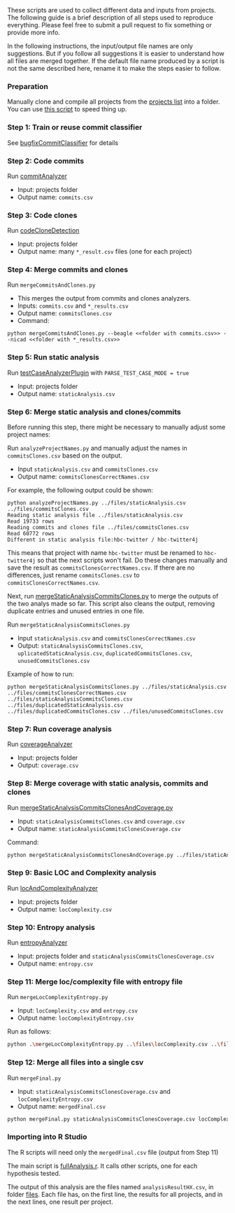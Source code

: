 These scripts are used to collect different data and inputs from projects. The following guide is a brief description of all steps used to reproduce everything. Please feel free to submit a pull request to fix something or provide more info.

In the following instructions, the input/output file names are only suggestions. But if you follow all suggestions it is easier to understand how all files are merged together. If the default file name produced by a script is not the same described here, rename it to make the steps easier to follow.

### Preparation

Manually clone and compile all projects from the [projects list](../projects) into a folder. You can use [this script](./cloneAll.sh) to speed thing up.

### Step 1: Train or reuse commit classifier

See [bugfixCommitClassifier](./bugfixCommitClassifier/) for details

### Step 2: Code commits

Run [commitAnalyzer](./commitAnalyzer)
- Input: projects folder
- Output name: ```commits.csv```

### Step 3: Code clones

Run [codeCloneDetection](./codeCloneDetection)
- Input: projects folder
- Output name: many `*_result.csv` files (one for each project)

### Step 4: Merge commits and clones

Run ```mergeCommitsAndClones.py```
- This merges the output from commits and clones analyzers.
- Inputs: ```commits.csv``` and ```*_results.csv```
- Output name: ```commitsClones.csv```
- Command:

```python mergeCommitsAndClones.py --beagle <<folder with commits.csv>> --nicad <<folder with *_results.csv>>```

### Step 5: Run static analysis

Run [testCaseAnalyzerPlugin](./testCaseAnalyzerPlugin) with ```PARSE_TEST_CASE_MODE = true```
- Input: projects folder
- Output name: ```staticAnalysis.csv```

### Step 6: Merge static analysis and clones/commits

Before running this step, there might be necessary to manually adjust some project names:

Run ```analyzeProjectNames.py``` and manually adjust the names in ```commitsClones.csv``` based on the output.

- Input ```staticAnalysis.csv``` and ```commitsClones.csv```
- Output name: ```commitsClonesCorrectNames.csv```

For example, the following output could be shown:

```
python analyzeProjectNames.py ../files/staticAnalysis.csv ../files/commitsClones.csv 
Reading static analysis file ../files/staticAnalysis.csv
Read 19733 rows
Reading commits and clones file ../files/commitsClones.csv
Read 60772 rows
Different in static analysis file:hbc-twitter / hbc-twitter4j
```

This means that project with name `hbc-twitter` must be renamed to `hbc-twitter4j` so that the next scripts won't fail. Do these changes manually and save the result as `commitsClonesCorrectNames.csv`. If there are no differences, just rename `commitsClones.csv` to `commitsClonesCorrectNames.csv`.

Next, run [mergeStaticAnalysisCommitsClones.py](./mergeStaticAnalysisCommitsClones.py) to merge the outputs of the two analys made so far. This script also cleans the output, removing duplicate entries and unused entries in one file.

Run ```mergeStaticAnalysisCommitsClones.py```
- Input ```staticAnalysis.csv``` and ```commitsClonesCorrectNames.csv```
- Output: ```staticAnalsysisCommitsClones.csv```, ```uplicatedStaticAnalysis.csv```, ```duplicatedCommitsClones.csv```,  ```unusedCommitsClones.csv```

Example of how to run:

```python mergeStaticAnalysisCommitsClones.py ../files/staticAnalysis.csv ../files/commitsClonesCorrectNames.csv ../files/staticAnalysisCommitsClones.csv ../files/duplicatedStaticAnalysis.csv ../files/duplicatedCommitsClones.csv ../files/unusedCommitsClones.csv```

### Step 7: Run coverage analysis

Run [coverageAnalyzer](./coverageAnalyzer)
- Input: projects folder
- Output: ```coverage.csv```

### Step 8: Merge coverage with static analysis, commits and clones

Run [mergeStaticAnalysisCommitsClonesAndCoverage.py](./mergeStaticAnalysisCommitsClonesAndCoverage.py)
- Input: ```staticAnalysisCommitsClones.csv``` and ```coverage.csv```
- Output name: ```staticAnalysisCommitsClonesCoverage.csv```

Command:
```sh
python mergeStaticAnalysisCommitsClonesAndCoverage.py ../files/staticAnalysisCommitsClones.csv ../files/coverage.csv ../files/staticAnalysisCommitsClonesCoverage.csv
```

### Step 9: Basic LOC and Complexity analysis

Run [locAndComplexityAnalyzer](./locAndComplexityAnalyzer)
- Input: projects folder
- Output name: ```locComplexity.csv```

### Step 10: Entropy analysis

Run [entropyAnalyzer](./entropyAnalyzer)
- Input: projects folder and ```staticAnalysisCommitsClonesCoverage.csv```
- Output name: ```entropy.csv```

### Step 11: Merge loc/complexity file with entropy file

Run ```mergeLocComplexityEntropy.py```
- Input: ```locComplexity.csv``` and ```entropy.csv```
- Output name: ```locComplexityEntropy.csv```

Run as follows:

```sh
python .\mergeLocComplexityEntropy.py ..\files\locComplexity.csv ..\files\entropy.csv ..\files\locComplexityEntropy.csv
```

### Step 12: Merge all files into a single csv

Run ```mergeFinal.py```
- Input: ```staticAnalysisCommitsClonesCoverage.csv``` and ```locComplexityEntropy.csv```
- Output name: ```mergedFinal.csv```

```sh
python mergeFinal.py staticAnalysisCommitsClonesCoverage.csv locComplexityEntropy.csv mergedFinal.csv
```

### Importing into R Studio

The R scripts will need only the ```mergedFinal.csv``` file (output from Step 11)

The main script is [fullAnalysis.r](./statisticAnalysis/fullAnalysis.r). It calls other scripts, one for each hypothesis tested.

The output of this analysis are the files named ```analysisResultHX.csv```, in folder [files](../files). Each file has, on the first line, the results for all projects, and in the next lines, one result per project.


